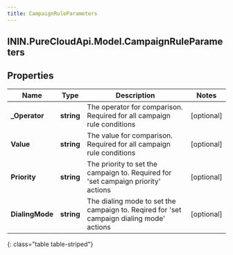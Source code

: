 ```yaml
---
title: CampaignRuleParameters
---
```

## ININ.PureCloudApi.Model.CampaignRuleParameters

## Properties

|Name | Type | Description | Notes|
|------------ | ------------- | ------------- | -------------|
| **_Operator** | **string** | The operator for comparison. Required for all campaign rule conditions | [optional] |
| **Value** | **string** | The value for comparison. Required for all campaign rule conditions | [optional] |
| **Priority** | **string** | The priority to set the campaign to. Required for &#39;set campaign priority&#39; actions | [optional] |
| **DialingMode** | **string** | The dialing mode to set the campaign to. Reqired for &#39;set campaign dialing mode&#39; actions | [optional] |
{: class="table table-striped"}


